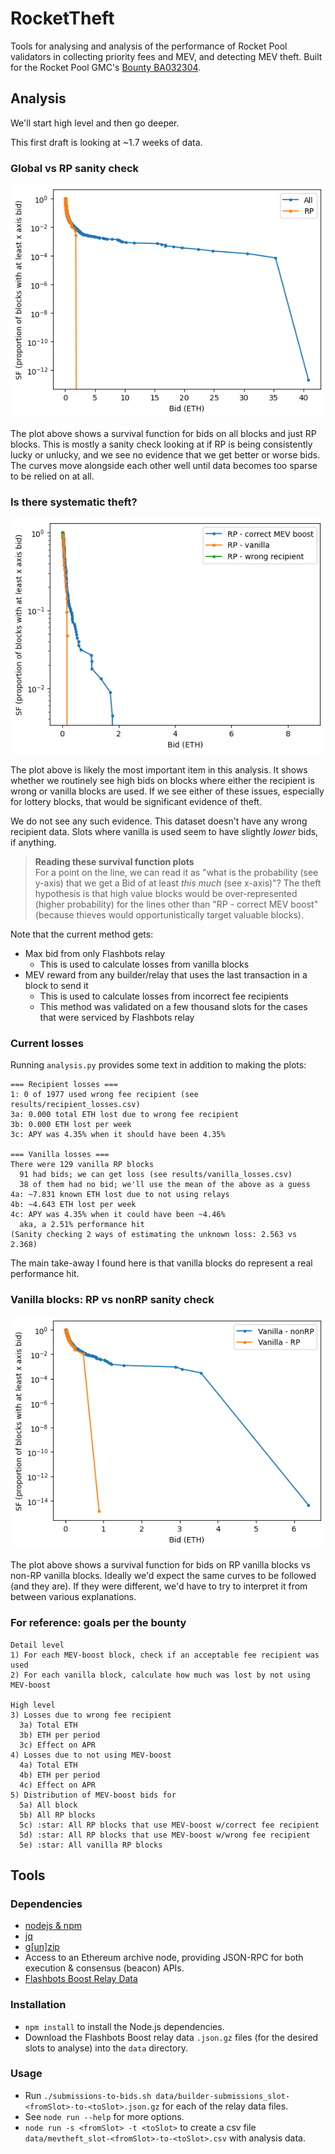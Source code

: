 # RocketTheft
Tools for analysing and analysis of the performance of Rocket Pool validators in collecting priority
fees and MEV, and detecting MEV theft. Built for the Rocket Pool GMC's
[Bounty BA032304](https://dao.rocketpool.net/t/july-2023-gmc-call-for-bounty-applications-deadline-is-july-15th/1936/6).

## Analysis
We'll start high level and then go deeper.

This first draft is looking at ~1.7 weeks of data.

### Global vs RP sanity check
![image](./results/global_vs_rp.png)

The plot above shows a survival function for bids on all blocks and just RP blocks. This is mostly a
sanity check looking at if RP is being consistently lucky or unlucky, and we see no evidence that we
get better or worse bids. The curves move alongside each other well until data becomes too sparse to
be relied on at all.

### Is there systematic theft?
![image](./results/rp_subcategories.png)

The plot above is likely the most important item in this analysis. It shows whether we routinely see
high bids on blocks where either the recipient is wrong or vanilla blocks are used. If we see either
of these issues, especially for lottery blocks, that would be significant evidence of theft.

We do not see any such evidence. This dataset doesn't have any wrong recipient data. Slots where
vanilla is used seem to have slightly _lower_ bids, if anything.

> **Reading these survival function plots**  
> For a point on the line, we can read it as "what is the probability (see y-axis) that we get a
> Bid of at least _this much_ (see x-axis)"? The theft hypothesis is that high value blocks would be
> over-represented (higher probability) for the lines other than "RP - correct MEV boost" (because
> thieves would opportunistically target valuable blocks).

Note that the current method gets:
- Max bid from only Flashbots relay
  - This is used to calculate losses from vanilla blocks
- MEV reward from any builder/relay that uses the last transaction in a block to send it
  - This is used to calculate losses from incorrect fee recipients 
  - This method was validated on a few thousand slots for the cases that were serviced by Flashbots
  relay

### Current losses

Running `analysis.py` provides some text in addition to making the plots:

```
=== Recipient losses ===
1: 0 of 1977 used wrong fee recipient (see results/recipient_losses.csv)
3a: 0.000 total ETH lost due to wrong fee recipient
3b: 0.000 ETH lost per week
3c: APY was 4.35% when it should have been 4.35%

=== Vanilla losses ===
There were 129 vanilla RP blocks
  91 had bids; we can get loss (see results/vanilla_losses.csv)
  38 of them had no bid; we'll use the mean of the above as a guess
4a: ~7.831 known ETH lost due to not using relays
4b: ~4.643 ETH lost per week
4c: APY was 4.35% when it could have been ~4.46%
  aka, a 2.51% performance hit
(Sanity checking 2 ways of estimating the unknown loss: 2.563 vs 2.368)
```

The main take-away I found here is that vanilla blocks do represent a real performance hit.

### Vanilla blocks: RP vs nonRP sanity check
![image](./results/vanilla_rp_vs_nonrp.png)

The plot above shows a survival function for bids on RP vanilla blocks vs non-RP vanilla blocks.
Ideally we'd expect the same curves to be followed (and they are). If they were different, we'd have
to try to interpret it from between various explanations.

### For reference: goals per the bounty

```
Detail level
1) For each MEV-boost block, check if an acceptable fee recipient was used
2) For each vanilla block, calculate how much was lost by not using MEV-boost

High level
3) Losses due to wrong fee recipient
  3a) Total ETH
  3b) ETH per period
  3c) Effect on APR
4) Losses due to not using MEV-boost
  4a) Total ETH
  4b) ETH per period
  4c) Effect on APR
5) Distribution of MEV-boost bids for
  5a) All block
  5b) All RP blocks
  5c) :star: All RP blocks that use MEV-boost w/correct fee recipient
  5d) :star: All RP blocks that use MEV-boost w/wrong fee recipient
  5e) :star: All vanilla RP blocks
```



## Tools
### Dependencies
- [nodejs & npm](https://nodejs.org/en)
- [jq](https://jqlang.github.io/jq/)
- [g[un]zip](https://www.gnu.org/software/gzip/)
- Access to an Ethereum archive node, providing JSON-RPC for both execution & consensus (beacon) APIs.
- [Flashbots Boost Relay Data](https://flashbots-boost-relay-public.s3.us-east-2.amazonaws.com/index.html)

### Installation
- `npm install` to install the Node.js dependencies.
- Download the Flashbots Boost relay data `.json.gz` files (for the desired slots to analyse) into the `data` directory.

### Usage
- Run `./submissions-to-bids.sh data/builder-submissions_slot-<fromSlot>-to-<toSlot>.json.gz` for each of the relay data files.
- See `node run --help` for more options.
- `node run -s <fromSlot> -t <toSlot>` to create a csv file `data/mevtheft_slot-<fromSlot>-to-<toSlot>.csv` with analysis data.
